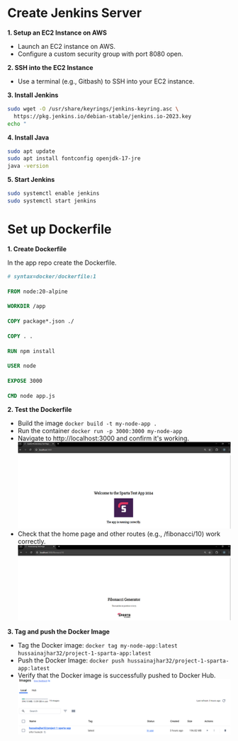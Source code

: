 # Create Jenkins Server

**1. Setup an EC2 Instance on AWS**

- Launch an EC2 instance on AWS.
- Configure a custom security group with port 8080 open.

**2. SSH into the EC2 Instance**

- Use a terminal (e.g., Gitbash) to SSH into your EC2 instance.

**3. Install Jenkins**

```bash
sudo wget -O /usr/share/keyrings/jenkins-keyring.asc \
  https://pkg.jenkins.io/debian-stable/jenkins.io-2023.key
echo "
```

**4. Install Java**

```bash
sudo apt update
sudo apt install fontconfig openjdk-17-jre
java -version
```

**5. Start Jenkins**

```bash
sudo systemctl enable jenkins
sudo systemctl start jenkins
```

# Set up Dockerfile

**1. Create Dockerfile**

In the app repo create the Dockerfile.
```dockerfile
# syntax=docker/dockerfile:1
 
FROM node:20-alpine
 
WORKDIR /app
 
COPY package*.json ./
 
COPY . .
 
RUN npm install
 
USER node
 
EXPOSE 3000
 
CMD node app.js

```

**2. Test the Dockerfile**
- Build the image `docker build -t my-node-app .`
- Run the container `docker run -p 3000:3000 my-node-app`
- Navigate to http://localhost:3000 and confirm it's working.
  ![alt text](img/image.png)
- Check that the home page and other routes (e.g., /fibonacci/10) work correctly.
  ![alt text](img/image-1.png)

**3. Tag and push the Docker Image**
- Tag the Docker image: `docker tag my-node-app:latest hussainajhar32/project-1-sparta-app:latest`
- Push the Docker Image: `docker push hussainajhar32/project-1-sparta-app:latest`
- Verify that the Docker image is successfully pushed to Docker Hub. 
  ![alt text](img/image-2.png)